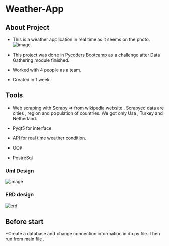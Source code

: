 # Weather-App

## About Project 

- This is a weather application in real time as it seems on the photo.
![image](https://user-images.githubusercontent.com/70334899/151149294-c0fa456d-6d6c-4cd7-a639-a6a0cabefb07.png)

- This project was done in [Pycoders Bootcamp](https://github.com/pycoders-nl) as a challenge after Data Gathering module finished. 

- Worked with 4 people as a team.

- Created in 1 week.

## Tools 

- Web scraping with Scrapy => from wikipedia website . Scrapyed data are cities , region and population of countries. We got only Usa , Turkey and Netherland.

- Pyqt5 for interface. 

- API for real time weather condition.

- OOP

- PostreSql

### Uml Design

![image](https://user-images.githubusercontent.com/70334899/150205450-e3c24971-291d-40fc-bd34-f95a804ada63.png)

### ERD design

![erd](https://user-images.githubusercontent.com/70334899/150205576-a038c134-9545-45c7-95be-fefb7aef939f.jpeg)


## Before start 

*Create a database and change connection information in db.py file. Then run from main file .
